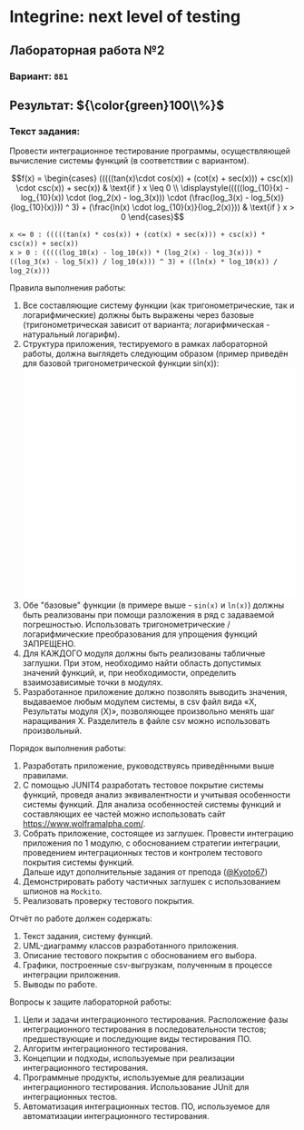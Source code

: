 # Integrine: next level of testing

## Лабораторная работа №2

### Вариант: `881`

## Результат: ${\color{green}100\\%}$

### Текст задания:
Провести интеграционное тестирование программы, осуществляющей вычисление системы функций (в соответствии с вариантом).
```math
f(x) = \begin{cases}
(((((tan(x)\cdot cos(x)) + (cot(x) + sec(x))) + csc(x)) \cdot csc(x)) + sec(x)) & \text{if } x \leq 0 \\
\displaystyle(((((log_{10}(x) - log_{10}(x)) \cdot (log_2(x) - log_3(x))) \cdot (\frac{log_3(x) - log_5(x)}{log_{10}(x)})) ^ 3) + (\frac{ln(x) \cdot log_{10}(x)}{log_2(x)})) & \text{if } x > 0
\end{cases}
```
```
x <= 0 : (((((tan(x) * cos(x)) + (cot(x) + sec(x))) + csc(x)) * csc(x)) + sec(x))
x > 0 : (((((log_10(x) - log_10(x)) * (log_2(x) - log_3(x))) * ((log_3(x) - log_5(x)) / log_10(x))) ^ 3) + ((ln(x) * log_10(x)) / log_2(x)))
```

Правила выполнения работы:
1. Все составляющие систему функции (как тригонометрические, так и логарифмические) должны быть выражены через базовые (тригонометрическая зависит от варианта; логарифмическая - натуральный логарифм).
2. Структура приложения, тестируемого в рамках лабораторной работы, должна выглядеть следующим образом (пример приведён для базовой тригонометрической функции sin(x)):
![diagram](/docs/lab2(dark).png)
3. Обе "базовые" функции (в примере выше - `sin(x)` и `ln(x)`) должны быть реализованы при помощи разложения в ряд с задаваемой погрешностью. Использовать тригонометрические / логарифмические преобразования для упрощения функций ЗАПРЕЩЕНО.
4. Для КАЖДОГО модуля должны быть реализованы табличные заглушки. При этом, необходимо найти область допустимых значений функций, и, при необходимости, определить взаимозависимые точки в модулях.
5. Разработанное приложение должно позволять выводить значения, выдаваемое любым модулем системы, в сsv файл вида «X, Результаты модуля (X)», позволяющее произвольно менять шаг наращивания Х. Разделитель в файле csv можно использовать произвольный.

Порядок выполнения работы:
1. Разработать приложение, руководствуясь приведёнными выше правилами.
2. С помощью JUNIT4 разработать тестовое покрытие системы функций, проведя анализ эквивалентности и учитывая особенности системы функций. Для анализа особенностей системы функций и составляющих ее частей можно использовать сайт https://www.wolframalpha.com/.
3. Собрать приложение, состоящее из заглушек. Провести интеграцию приложения по 1 модулю, с обоснованием стратегии интеграции, проведением интеграционных тестов и контролем тестового покрытия системы функций. \
Дальше идут дополнительные задания от препода ([@Kyoto67](https://github.com/kyoto67)) 
4. Демонстрировать работу частичных заглушек с использованием шпионов на `Mockito`.
5. Реализовать проверку тестового покрытия.

Отчёт по работе должен содержать:

1. Текст задания, систему функций.
2. UML-диаграмму классов разработанного приложения.
3. Описание тестового покрытия с обоснованием его выбора.
4. Графики, построенные csv-выгрузкам, полученным в процессе интеграции приложения.
5. Выводы по работе.

Вопросы к защите лабораторной работы:

1. Цели и задачи интеграционного тестирования. Расположение фазы интеграционного тестирования в последовательности тестов; предшествующие и последующие виды тестирования ПО.
2. Алгоритм интеграционного тестирования.
3. Концепции и подходы, используемые при реализации интеграционного тестирования.
4. Программные продукты, используемые для реализации интеграционного тестирования. Использование JUnit для интеграционных тестов.
5. Автоматизация интеграционных тестов. ПО, используемое для автоматизации интеграционного тестирования.